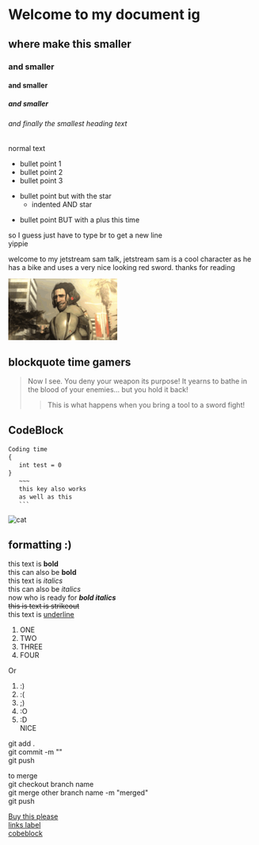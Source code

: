 # Welcome to my document ig
## where make this smaller 
### and smaller
#### and smaller
##### and smaller
###### and finally the smallest heading text

normal text 

- bullet point 1
- bullet point 2
- bullet point 3
* bullet point but with the star 
	* indented AND star 
+ bullet point BUT with a plus this time

so I guess just have to type br to get a new line <br> 
yippie

<p>welcome to my jetstream sam talk, jetstream sam is a cool character as he has a bike and uses a very nice looking red sword. thanks for reading</p>

 ![yeehaw](metal-gear-rising-mgr.gif)

 ## blockquote time gamers 

 > Now I see. You deny your weapon its purpose! It yearns to bathe in the blood of your enemies... but you hold it back!
 >> This is what happens when you bring a tool to a sword fight!

 ## CodeBlock

 ```
 Coding time
 {
	int test = 0
 }
	~~~
	this key also works
	as well as this 
	```
```
	

![cat](Cat.gif)

## formatting :)

this text is **bold** <br>
this can also be __bold__ <br>
this text is *italics* <br>
this can also be _italics_ <br>
now who is ready for ***bold italics*** <br>
~~this is text is strikeout~~ <br>
this text is <ins>underline</ins>

<ol>
	<li> ONE </li>
	<li> TWO </li>
	<li> THREE </li>
	<li> FOUR </li>

</ol>

Or <br>
1. :)
2. :(
3. ;)
4. :O
5. :D <br>
NICE<br>

git add . <br>
git commit -m "" <br>
git push <br>

to merge <br>
git checkout branch name<br>
git merge other branch name -m "merged"<br>
git push <br>

[Buy this please](https://www.playstation.com/en-au/games/bloodborne/) <br>
[links label](#links)<br>
[cobeblock](#codeblock)<br>


